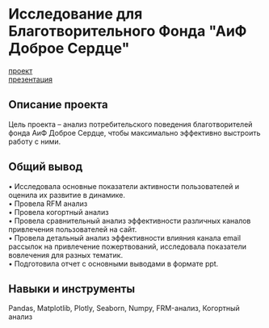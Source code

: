 # Исследование для Благотворительного Фонда "АиФ Доброе Сердце"
[проект](https://colab.research.google.com/drive/11S7OPF3u2D_vf6VxMaWK6tZ3opGnjmKj)      
[презентация](https://drive.google.com/file/d/1fTQgenSFA8zFZk2GZbVRUB3lqt7wJ-67/view?usp=drive_link)
## Описание проекта
Цель проекта – анализ потребительского поведения благотворителей фонда АиФ Доброе Сердце, чтобы максимально эффективно выстроить работу с ними.
## Общий вывод
• Исследовала основные показатели активности пользователей и оценила их развитие в динамике.          
• Провела RFM анализ      
• Провела когортный анализ     
• Провела сравнительный анализ эффективности различных каналов привлечения пользователей на сайт.      
• Провела детальный анализ эффективности влияния канала email рассылок на привлечение пожертвований, исследовала показатели вовлечения для разных тематик.      
• Подготовила отчет с основными выводами в формате ppt.     
## Навыки и инструменты
Pandas, Matplotlib, Plotly, Seaborn, Numpy, FRM-анализ, Когортный анализ
